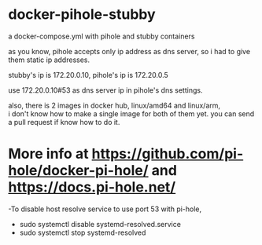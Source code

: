 # docker-pihole-stubby  
a docker-compose.yml with pihole and stubby containers  

as you know, pihole accepts only ip address as dns server, so i had to give them static ip addresses.  

stubby's ip is 172.20.0.10, pihole's ip is 172.20.0.5  

use 172.20.0.10#53 as dns server ip in pihole's dns settings.  

also, there is 2 images in docker hub, linux/amd64 and linux/arm,   
i don't know how to make a single image for both of them yet. you can send a pull request if know how to do it.  

# More info at https://github.com/pi-hole/docker-pi-hole/ and https://docs.pi-hole.net/

-To disable host resolve service to use port 53 with pi-hole,

* sudo systemctl disable systemd-resolved.service
* sudo systemctl stop systemd-resolved